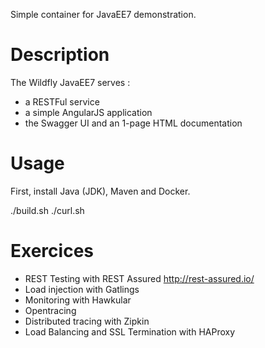Simple container for JavaEE7 demonstration.

Description
===========

The Wildfly JavaEE7 serves :
* a RESTFul service
* a simple AngularJS application
* the Swagger UI and an 1-page HTML documentation

Usage
=====

First, install Java (JDK), Maven and Docker.

 ./build.sh
 ./curl.sh

Exercices
=========

* REST Testing with REST Assured http://rest-assured.io/
* Load injection with Gatlings
* Monitoring with Hawkular
* Opentracing
* Distributed tracing with Zipkin
* Load Balancing and SSL Termination with HAProxy
